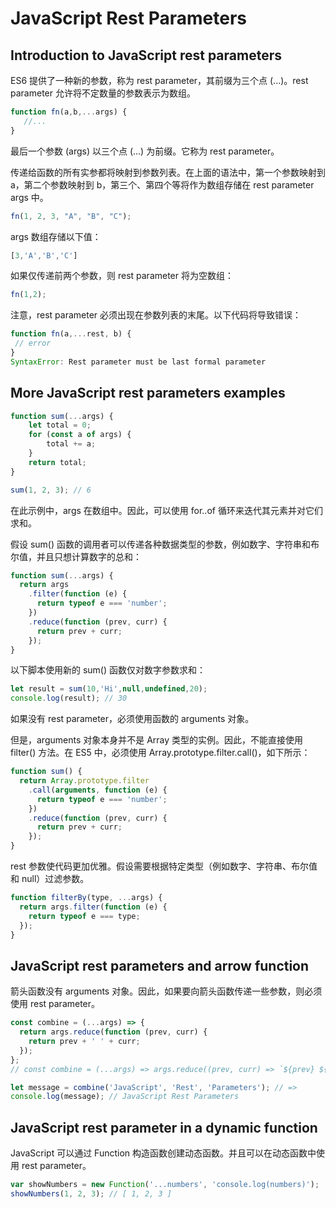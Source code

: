 # JavaScript Rest Parameters

## Introduction to JavaScript rest parameters

ES6 提供了一种新的参数，称为 rest parameter，其前缀为三个点 (...)。rest parameter 允许将不定数量的参数表示为数组。

```js
function fn(a,b,...args) {
   //...
}
```

最后一个参数 (args) 以三个点 (...) 为前缀。它称为 rest parameter。

传递给函数的所有实参都将映射到参数列表。在上面的语法中，第一个参数映射到 a，第二个参数映射到 b，第三个、第四个等将作为数组存储在 rest parameter args 中。

```js
fn(1, 2, 3, "A", "B", "C");
```

args 数组存储以下值：

```js
[3,'A','B','C']
```

如果仅传递前两个参数，则 rest parameter 将为空数组：

```js
fn(1,2);
```

注意，rest parameter 必须出现在参数列表的末尾。以下代码将导致错误：

```js
function fn(a,...rest, b) {
 // error
}
SyntaxError: Rest parameter must be last formal parameter
```

## More JavaScript rest parameters examples

```js
function sum(...args) {
    let total = 0;
    for (const a of args) {
        total += a;
    }
    return total;
}

sum(1, 2, 3); // 6
```

在此示例中，args 在数组中。因此，可以使用 for..of 循环来迭代其元素并对它们求和。

假设 sum() 函数的调用者可以传递各种数据类型的参数，例如数字、字符串和布尔值，并且只想计算数字的总和：

```js
function sum(...args) {
  return args
    .filter(function (e) {
      return typeof e === 'number';
    })
    .reduce(function (prev, curr) {
      return prev + curr;
    });
}
```

以下脚本使用新的 sum() 函数仅对数字参数求和：

```js
let result = sum(10,'Hi',null,undefined,20); 
console.log(result); // 30
```

如果没有 rest parameter，必须使用函数的 arguments 对象。

但是，arguments 对象本身并不是 Array 类型的实例。因此，不能直接使用 filter() 方法。在 ES5 中，必须使用 Array.prototype.filter.call()，如下所示：

```js
function sum() {
  return Array.prototype.filter
    .call(arguments, function (e) {
      return typeof e === 'number';
    })
    .reduce(function (prev, curr) {
      return prev + curr;
    });
}
```

rest 参数使代码更加优雅。假设需要根据特定类型（例如数字、字符串、布尔值和 null）过滤参数。

```js
function filterBy(type, ...args) {
  return args.filter(function (e) {
    return typeof e === type;
  });
}
```

## JavaScript rest parameters and arrow function

箭头函数没有 arguments 对象。因此，如果要向箭头函数传递一些参数，则必须使用 rest parameter。

```js
const combine = (...args) => {
  return args.reduce(function (prev, curr) {
    return prev + ' ' + curr;
  });
};
// const combine = (...args) => args.reduce((prev, curr) => `${prev} ${curr}`)

let message = combine('JavaScript', 'Rest', 'Parameters'); // =>
console.log(message); // JavaScript Rest Parameters
```

## JavaScript rest parameter in a dynamic function

JavaScript 可以通过 Function 构造函数创建动态函数。并且可以在动态函数中使用 rest parameter。

```js
var showNumbers = new Function('...numbers', 'console.log(numbers)');
showNumbers(1, 2, 3); // [ 1, 2, 3 ]
```
